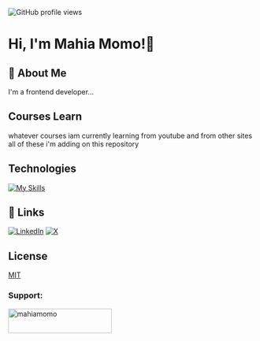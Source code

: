 ![GitHub profile views](https://komarev.com/ghpvc/?username=mahiamOmO&color=blue&style=flat-square)

# Hi, I'm  Mahia Momo!👋

## 🚀 About Me
I'm a frontend developer...

## Courses Learn

whatever courses iam currently learning from youtube and from other sites all of these i'm adding on this repository

## Technologies
[![My Skills](https://skillicons.dev/icons?i=html,css,js,tailwindcss,scss,c,cpp,python,django)](https://skillicons.dev)

## 🔗 Links
[![LinkedIn](https://img.shields.io/badge/LinkedIn-0A66C2?style=for-the-badge&logo=linkedin&logoColor=white)](https://www.linkedin.com/in/mahiamomo12/)
[![X](https://img.shields.io/badge/X-1DA1F2?style=for-the-badge&logo=twitter&logoColor=white)](https://x.com/mahiamomo?mx=2)

## License

[MIT](https://choosealicense.com/licenses/mit/)

<h3 align="left">Support:</h3>
<p><a href="https://www.buymeacoffee.com/mahiamomo"> <img align="left" src="https://cdn.buymeacoffee.com/buttons/v2/default-yellow.png" height="50" width="210" alt="mahiamomo" /></a></p><br><br>
